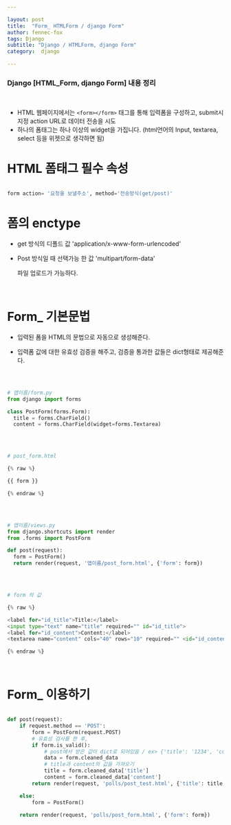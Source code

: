 ```yaml
---

layout: post
title:  "Form_ HTMLForm / django Form"
author: fennec-fox
tags: Django
subtitle: "Django / HTMLForm, django Form"
category:  django

---
```


### Django [HTML_Form, django Form] 내용 정리

<br>

- HTML 웹페이지에서는 `<form></form>` 태그를 통해 입력폼을 구성하고, submit시 지정 action URL로 데이터 전송을 시도
- 하나의 폼태그는 하나 이상의 widget을 가집니다. (html언어의 Input, textarea, select 등을 위젯으로 생각하면 됨)

# HTML 폼태그 필수 속성

```python

form action= '요청을 보낼주소', method='전송방식(get/post)'

```

# 폼의 enctype

- get 방식의 디폴드 값 'application/x-www-form-urlencoded'

- Post 방식일 때 선택가능 한 값 'multipart/form-data'

  파일 업로드가 가능하다.

<br>

# Form_ 기본문법

- 입력된 폼을 HTML의 문법으로 자동으로 생성해준다.

- 입력폼 값에 대한 유효성 검증을 해주고, 검증을 통과한 값들은 dict형태로 제공해준다.

<br>

```python

# 앱이름/form.py
from django import forms

class PostForm(forms.Form):
  title = forms.CharField()
  content = forms.CharField(widget=forms.Textarea)

```

<br>

```python

# post_form.html

{% raw %} 

{{ form }}

{% endraw %} 

```

<br>

```python

# 앱이름/views.py
from django.shortcuts import render
from .forms import PostForm

def post(request):
  form = PostForm()
  return render(request, '앱이름/post_form.html', {'form': form})

```

<br>

```python

# form 의 값

{% raw %} 

<label for="id_title">Title:</label>
<input type="text" name="title" required="" id="id_title">
<label for="id_content">Content:</label>
<textarea name="content" cols="40" rows="10" required="" <id="id_content"></textarea>

{% endraw %} 

```

<br>

# Form_ 이용하기

```python

def post(request):
    if request.method == 'POST':
        form = PostForm(request.POST)
        # 유효성 검사를 한 후,
        if form.is_valid():
          	# post에서 받은 값이 dict로 되어있음 / ex> {'title': '1234', 'content': '456'}
          	data = form.cleaned_data 
          	# title과 content의 값을 가져오기
            title = form.cleaned_data['title']
            content = form.cleaned_data['content']
        return render(request, 'polls/post_test.html', {'title': title, 'content': content})

    else:
        form = PostForm()

    return render(request, 'polls/post_form.html', {'form': form})

```

<br>

